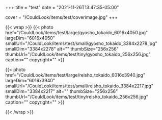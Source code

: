 +++
title = "test"
date = "2021-11-26T13:47:35-05:00"

cover = "/CouldLook/items/test/coverimage.jpg"
+++

{{< wrap >}}
{{< photo href="/CouldLook/items/test/large/gyosho_tokaido_6016x4050.jpg" largeDim="6016x4050" smallUrl="/CouldLook/items/test/small/gyosho_tokaido_3384x2278.jpg" smallDim="3384x2278" alt="" thumbSize="256x256" thumbUrl="/CouldLook/items/test/tiny/gyosho_tokaido_256x256.jpg" caption="" copyright="" >}}

{{< photo href="/CouldLook/items/test/large/reisho_tokaido_6016x3940.jpg" largeDim="6016x3940" smallUrl="/CouldLook/items/test/small/reisho_tokaido_3384x2217.jpg" smallDim="3384x2217" alt="" thumbSize="256x256" thumbUrl="/CouldLook/items/test/tiny/reisho_tokaido_256x256.jpg" caption="" copyright="" >}}

{{< /wrap >}}